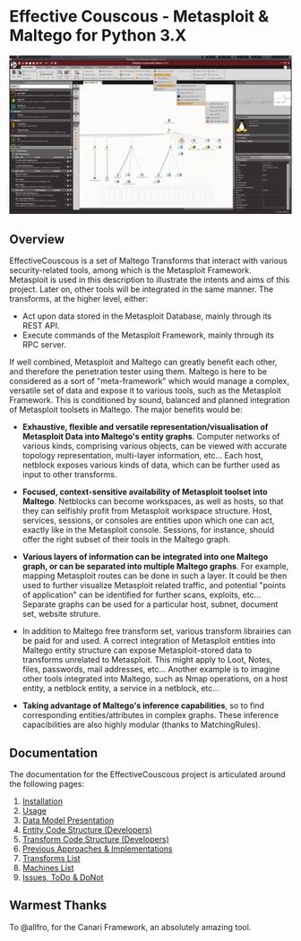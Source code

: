 Effective Couscous - Metasploit & Maltego for Python 3.X
================================================================


![home-pic](./docpics/home-pic.png) 


  Overview
-----------------------------------

EffectiveCouscous is a set of Maltego Transforms that interact with various security-related tools, 
among which is the Metasploit Framework. Metasploit is used in this description to illustrate the intents
and aims of this project. Later on, other tools will be integrated in the same manner.
The transforms, at the higher level, either:

*   Act upon data stored in the Metasploit Database, mainly through its REST API.
*   Execute commands of the Metasploit Framework, mainly through its RPC server.


If well combined, Metasploit and Maltego can greatly benefit each other, and therefore the 
penetration tester using them. Maltego is here to be considered as a sort of "meta-framework" 
which would manage a complex, versatile set of data and expose it to various tools, such as the 
Metasploit Framework. 
This is conditioned by sound, balanced and planned integration of Metasploit toolsets in Maltego.
The major benefits would be:

*   **Exhaustive, flexible and versatile representation/visualisation of Metasploit Data 
    into Maltego's entity graphs**. Computer networks of various kinds, comprising various objects,
    can be viewed with accurate topology representation, multi-layer information, etc...
    Each host, netblock exposes various kinds of data, which can be further used as input to
    other transforms. 

*   **Focused, context-sensitive availability of Metasploit toolset into Maltego**. Netblocks
    can become workspaces, as well as hosts, so that they can selfishly profit from Metasploit
    workspace structure. Host, services, sessions, or consoles are entities upon which one
    can act, exactly like in the Metasploit console. Sessions, for instance, should offer the
    right subset of their tools in the Maltego graph. 
    
*   **Various layers of information can be integrated into one Maltego graph, or can be separated
    into multiple Maltego graphs**. For example, mapping Metasploit routes can be done in such a
    layer. It could be then used to further visualize Metasploit related traffic, and potential
    "points of application" can be identified for further scans, exploits, etc...
    Separate graphs can be used for a particular host, subnet, document set, website struture.

*   In addition to Maltego free transform set, various transform librairies can be paid for and
    used. A correct integration of Metasploit entities into Maltego entity structure can expose
    Metasploit-stored data to transforms unrelated to Metasploit. This might apply to Loot,
    Notes, files, passwords, mail addresses, etc...
    Another example is to imagine other tools integrated into Maltego, such as Nmap operations,
    on a host entity, a netblock entity, a service in a netblock, etc...

*   **Taking advantage of Maltego's inference capabilities**, so to find corresponding entities/attributes
    in complex graphs. These inference capacibilities are also highly modular (thanks to MatchingRules).

<!-- *A demonstration of Maltego transforms interacting with Metasploit Database. (Much faster than what -->
<!-- the Gif demo implies.)* -->
<!-- ![full_demo](./docpics/full_demo.gif)  -->


  Documentation
-----------------------------------

The documentation for the EffectiveCouscous project is articulated around the following pages:

1. [Installation](https://github.com/maxlandon/EffectiveCouscous/wiki/Installation)
2. [Usage](https://github.com/maxlandon/EffectiveCouscous/wiki/Usage)
3. [Data Model Presentation](https://github.com/maxlandon/EffectiveCouscous/wiki/Data-Model-Presentation)
4. [Entity Code Structure (Developers)](https://github.com/maxlandon/EffectiveCouscous/wiki/Entity-Code-Structure-(Developers))
5. [Transform Code Structure (Developers)](https://github.com/maxlandon/EffectiveCouscous/wiki/Transform-Code-Structure-(Developers))
6. [Previous Approaches & Implementations](https://github.com/maxlandon/EffectiveCouscous/wiki/Previous-Approaches-&-Implementations)
7. [Transforms List](https://github.com/maxlandon/EffectiveCouscous/wiki/Transforms-List)
8. [Machines List](https://github.com/maxlandon/EffectiveCouscous/wiki/Machines-List)
9. [Issues, ToDo & DoNot](https://github.com/maxlandon/EffectiveCouscous/wiki/Issues,-ToDo-&-DoNot)

## Warmest Thanks
To @allfro, for the Canari Framework, an absolutely amazing tool.
